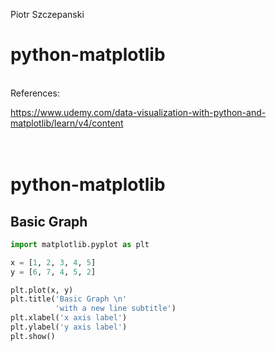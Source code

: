 Piotr Szczepanski

# python-matplotlib
<br>
References:

https://www.udemy.com/data-visualization-with-python-and-matplotlib/learn/v4/content
<br>
<br>
<br>
# python-matplotlib

## Basic Graph

```python
import matplotlib.pyplot as plt

x = [1, 2, 3, 4, 5]
y = [6, 7, 4, 5, 2]

plt.plot(x, y)
plt.title('Basic Graph \n'
          'with a new line subtitle')
plt.xlabel('x axis label')
plt.ylabel('y axis label')
plt.show()
```
